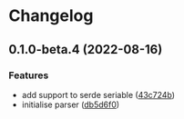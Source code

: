 # Changelog

## 0.1.0-beta.4 (2022-08-16)


### Features

* add support to serde seriable ([43c724b](https://github.com/JonDotsoy/envuse-rust/commit/43c724bb7e6ecf56f48733a2d3631de993506fbe))
* initialise parser ([db5d6f0](https://github.com/JonDotsoy/envuse-rust/commit/db5d6f02e7f2b1fb48d169f254af6b56af873b8a))
